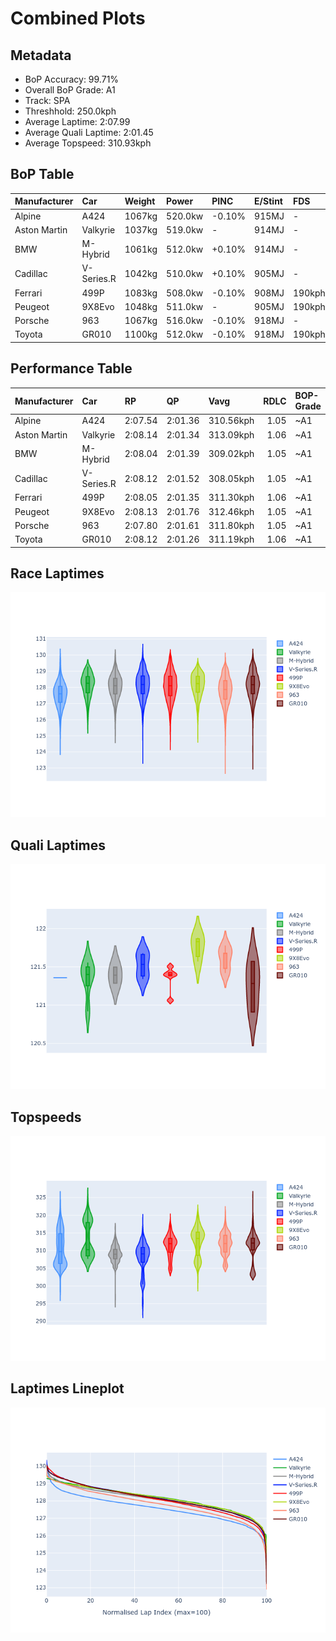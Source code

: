 # Combined Plots

## Metadata

- BoP Accuracy: 99.71%
- Overall BoP Grade: A1
- Track: SPA
- Threshhold: 250.0kph
- Average Laptime: 2:07.99
- Average Quali Laptime: 2:01.45
- Average Topspeed: 310.93kph

## BoP Table
| Manufacturer   | Car        | Weight   | Power   | PINC   | E/Stint   | FDS    | RDP    | QDP    | TDP    |
|:---------------|:-----------|:---------|:--------|:-------|:----------|:-------|:-------|:-------|:-------|
| Alpine         | A424       | 1067kg   | 520.0kw | -0.10% | 915MJ     | -      | 51.64% | 59.31% | 26.80% |
| Aston Martin   | Valkyrie   | 1037kg   | 519.0kw | -      | 914MJ     | -      | 53.50% | 53.33% | 21.51% |
| BMW            | M-Hybrid   | 1061kg   | 512.0kw | +0.10% | 914MJ     | -      | 52.89% | 56.22% | 33.41% |
| Cadillac       | V-Series.R | 1042kg   | 510.0kw | +0.10% | 905MJ     | -      | 48.63% | 60.80% | 19.01% |
| Ferrari        | 499P       | 1083kg   | 508.0kw | -0.10% | 908MJ     | 190kph | 51.38% | 44.98% | 9.83%  |
| Peugeot        | 9X8Evo     | 1048kg   | 511.0kw | -      | 905MJ     | 190kph | 48.87% | 52.78% | 15.41% |
| Porsche        | 963        | 1067kg   | 516.0kw | -0.10% | 918MJ     | -      | 50.70% | 44.30% | 29.51% |
| Toyota         | GR010      | 1100kg   | 512.0kw | -0.10% | 918MJ     | 190kph | 51.09% | 52.71% | 11.46% |

## Performance Table
| Manufacturer   | Car        | RP      | QP      | Vavg      |   RDLC | BOP-Grade   | Match   |
|:---------------|:-----------|:--------|:--------|:----------|-------:|:------------|:--------|
| Alpine         | A424       | 2:07.54 | 2:01.36 | 310.56kph |   1.05 | ~A1         | 99.91%  |
| Aston Martin   | Valkyrie   | 2:08.14 | 2:01.34 | 313.09kph |   1.06 | ~A1         | 100.00% |
| BMW            | M-Hybrid   | 2:08.04 | 2:01.39 | 309.02kph |   1.05 | ~A1         | 99.69%  |
| Cadillac       | V-Series.R | 2:08.12 | 2:01.52 | 308.05kph |   1.05 | ~A1         | 99.44%  |
| Ferrari        | 499P       | 2:08.05 | 2:01.35 | 311.30kph |   1.06 | ~A1         | 99.26%  |
| Peugeot        | 9X8Evo     | 2:08.13 | 2:01.76 | 312.46kph |   1.05 | ~A1         | 100.00% |
| Porsche        | 963        | 2:07.80 | 2:01.61 | 311.80kph |   1.05 | ~A1         | 99.87%  |
| Toyota         | GR010      | 2:08.12 | 2:01.26 | 311.19kph |   1.06 | ~A1         | 99.56%  |

## Race Laptimes
![Race Laptimes](images/race_violin.png)

## Quali Laptimes
![Quali Laptimes](images/quali_violin.png)

## Topspeeds
![Topspeeds](images/topspeed_violin.png)

## Laptimes Lineplot
![Laptimes Lineplot](images/laptime_line.png)

